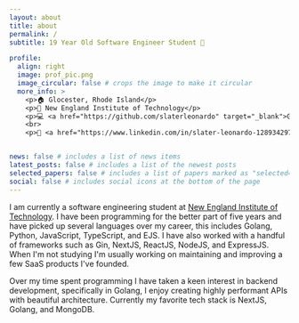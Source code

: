```yaml
---
layout: about
title: about
permalink: /
subtitle: 19 Year Old Software Engineer Student 🌱

profile:
  align: right
  image: prof_pic.png
  image_circular: false # crops the image to make it circular
  more_info: >
    <p>🏠 Glocester, Rhode Island</p>
    <p>🏫 New England Institute of Technology</p>
    <p>💻 <a href="https://github.com/slaterleonardo" target="_blank">GitHub</a></p>
    <br>
    <p>🧑 <a href="https://www.linkedin.com/in/slater-leonardo-128934297/" target="_blank">LinkedIn</a></p>


news: false # includes a list of news items
latest_posts: false # includes a list of the newest posts
selected_papers: false # includes a list of papers marked as "selected={true}"
social: false # includes social icons at the bottom of the page
---
```


I am currently a software engineering student at [New England Institute of Technology](https://www.neit.edu/). I have been programming for the better part of five years and have picked up several languages over my career, this includes Golang, Python, JavaScript, TypeScript, and EJS. I have also worked with a handful of frameworks such as Gin, NextJS, ReactJS, NodeJS, and ExpressJS. When I'm not studying I'm usually working on maintaining and improving a few SaaS products I've founded.

Over my time spent programming I have taken a keen interest in backend development, specifically in Golang, I enjoy creating highly performant APIs with beautiful architecture. Currently my favorite tech stack is NextJS, Golang, and MongoDB.
